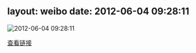 layout: weibo
date: 2012-06-04 09:28:11
---
<meta name="referrer" content="no-referrer" />

<img src="/images/favicon.ico" style="float: left;"/>2012-06-04 09:28:11

 <a href="http://rrurl.cn/dBRMdM" class="rra-common-link" target="_blank">查看链接</a>


